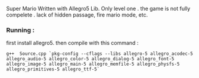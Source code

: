 Super Mario Written with Allegro5 Lib.
Only level one . the game is not fully compelete . lack of hidden passage, fire mario mode, etc.


### Running :
first install allegro5. then compile with this command :
```
g++  Source.cpp `pkg-config --cflags --libs allegro-5 allegro_acodec-5 allegro_audio-5 allegro_color-5 allegro_dialog-5 allegro_font-5 allegro_image-5 allegro_main-5 allegro_memfile-5 allegro_physfs-5 allegro_primitives-5 allegro_ttf-5`
```
